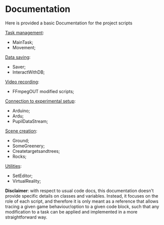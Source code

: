 
# Documentation

Here is provided a basic Documentation for the project scripts

[Task management](scripts_docs/Task_management.md): 
- MainTask;
- Movement;

[Data saving](scripts_docs/Data_saving.md): 
- Saver;
- InteractWithDB;

[Video recording](scripts_docs/Video_recording.md):
- FFmpegOUT modified scripts;

[Connection to experimental setup](scripts_docs/Connection_to_setup.md):
- Arduino;
- Ardu;
- PupilDataStream;

[Scene creation](scripts_docs/Scene_creation.md):
- Ground;
- SomeGreenery;
- Createtargetsandtrees;
- Rocks;

[Utilities](scripts_docs/Utilities.md):
- SetEditor;
- VirtualReality;

**Disclaimer**: with respect to usual code docs, this documentation doesn't provide specific details on classes and variables. Instead, it focuses on the role of each script, and therefore it is only meant as a reference that allows tracing a given game behaviour/option to a given code block, such that any modification to a task can be applied and implemented in a more straightforward way.

